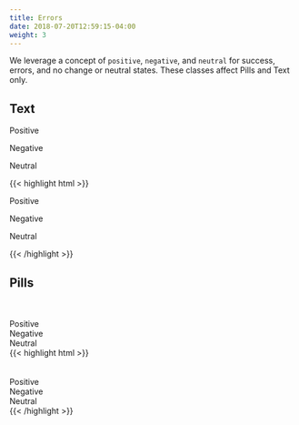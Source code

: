```yaml
---
title: Errors
date: 2018-07-20T12:59:15-04:00
weight: 3
---
```


We leverage a concept of `positive`, `negative`, and `neutral` for success, errors, and no change or neutral states.
These classes affect Pills and Text only.


## Text

<p class="text-positive">Positive</p>
<p class="text-negative">Negative</p>
<p class="text-neutral">Neutral</p>

<div class="mt-3 mb-4">
{{< highlight html >}}
<p class="text-positive">Positive</p>
<p class="text-negative">Negative</p>
<p class="text-neutral">Neutral</p>
{{< /highlight >}}
</div>


## Pills

<div class="pill pill--circle-empty positive"></div>
<div class="pill pill--circle-empty negative"></div>
<div class="pill pill--circle-empty neutral"></div>
<div class="pill pill--circle-empty-dot positive"></div>
<div class="pill pill--circle-empty-dot negative"></div>
<div class="pill pill--circle-empty-dot neutral"></div>
<br><br>
<div class="pill positive">
  Positive
</div>
<div class="pill negative">
  Negative
</div>
<div class="pill neutral">
  Neutral
</div>

<div class="mt-3 mb-4">
{{< highlight html >}}
<div class="pill pill--circle-empty positive"></div>
<div class="pill pill--circle-empty negative"></div>
<div class="pill pill--circle-empty neutral"></div>
<div class="pill pill--circle-empty-dot positive"></div>
<div class="pill pill--circle-empty-dot negative"></div>
<div class="pill pill--circle-empty-dot neutral"></div>
<br><br>
<div class="pill positive">
  Positive
</div>
<div class="pill negative">
  Negative
</div>
<div class="pill neutral">
  Neutral
</div>
{{< /highlight >}}
</div>